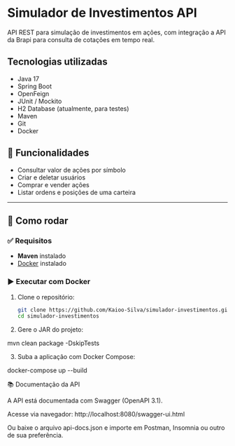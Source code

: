 # Simulador de Investimentos API

API REST para simulação de investimentos em ações, com integração a API da Brapi para consulta de cotações em tempo real.

## Tecnologias utilizadas

- Java 17
- Spring Boot
- OpenFeign
- JUnit / Mockito
- H2 Database (atualmente, para testes)
- Maven
- Git
- Docker

## 🔧 Funcionalidades

- Consultar valor de ações por símbolo
- Criar e deletar usuários
- Comprar e vender ações
- Listar ordens e posições de uma carteira

---

## 🚀 Como rodar

### ✅ Requisitos
- **Maven** instalado
- [Docker](https://www.docker.com/) instalado

### ▶️ Executar com Docker

1. Clone o repositório:
   ```bash
   git clone https://github.com/Kaioo-Silva/simulador-investimentos.git
   cd simulador-investimentos
   
2. Gere o JAR do projeto:

mvn clean package -DskipTests


3. Suba a aplicação com Docker Compose:
 
docker-compose up --build

📚 Documentação da API

A API está documentada com Swagger (OpenAPI 3.1).

Acesse via navegador:
http://localhost:8080/swagger-ui.html

Ou baixe o arquivo api-docs.json e importe em Postman, Insomnia ou outro de sua preferência.
